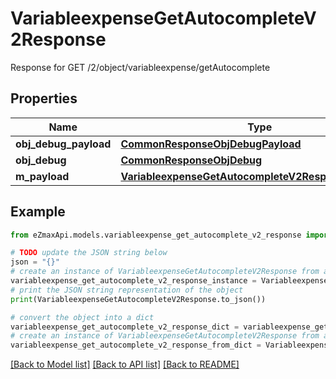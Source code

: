 # VariableexpenseGetAutocompleteV2Response

Response for GET /2/object/variableexpense/getAutocomplete

## Properties

Name | Type | Description | Notes
------------ | ------------- | ------------- | -------------
**obj_debug_payload** | [**CommonResponseObjDebugPayload**](CommonResponseObjDebugPayload.md) |  | 
**obj_debug** | [**CommonResponseObjDebug**](CommonResponseObjDebug.md) |  | [optional] 
**m_payload** | [**VariableexpenseGetAutocompleteV2ResponseMPayload**](VariableexpenseGetAutocompleteV2ResponseMPayload.md) |  | 

## Example

```python
from eZmaxApi.models.variableexpense_get_autocomplete_v2_response import VariableexpenseGetAutocompleteV2Response

# TODO update the JSON string below
json = "{}"
# create an instance of VariableexpenseGetAutocompleteV2Response from a JSON string
variableexpense_get_autocomplete_v2_response_instance = VariableexpenseGetAutocompleteV2Response.from_json(json)
# print the JSON string representation of the object
print(VariableexpenseGetAutocompleteV2Response.to_json())

# convert the object into a dict
variableexpense_get_autocomplete_v2_response_dict = variableexpense_get_autocomplete_v2_response_instance.to_dict()
# create an instance of VariableexpenseGetAutocompleteV2Response from a dict
variableexpense_get_autocomplete_v2_response_from_dict = VariableexpenseGetAutocompleteV2Response.from_dict(variableexpense_get_autocomplete_v2_response_dict)
```
[[Back to Model list]](../README.md#documentation-for-models) [[Back to API list]](../README.md#documentation-for-api-endpoints) [[Back to README]](../README.md)


